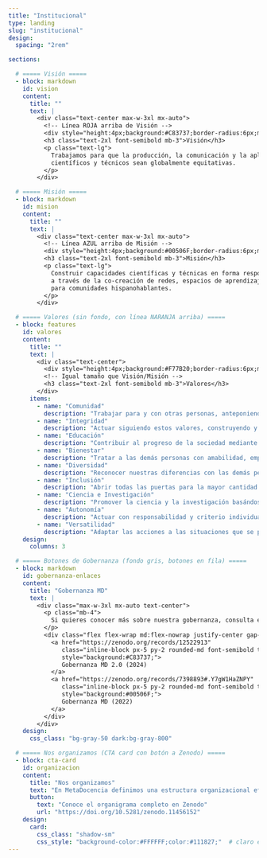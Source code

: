 ```yaml
---
title: "Institucional"
type: landing
slug: "institucional"
design:
  spacing: "2rem"

sections:

  # ===== Visión =====
  - block: markdown
    id: vision
    content:
      title: ""
      text: |
        <div class="text-center max-w-3xl mx-auto">
          <!-- Línea ROJA arriba de Visión -->
          <div style="height:4px;background:#C83737;border-radius:6px;margin:0 auto 1.5rem auto;width:120px;"></div>
          <h3 class="text-2xl font-semibold mb-3">Visión</h3>
          <p class="text-lg">
            Trabajamos para que la producción, la comunicación y la aplicación de saberes
            científicos y técnicos sean globalmente equitativas.
          </p>
        </div>

  # ===== Misión =====
  - block: markdown
    id: mision
    content:
      title: ""
      text: |
        <div class="text-center max-w-3xl mx-auto">
          <!-- Línea AZUL arriba de Misión -->
          <div style="height:4px;background:#00506F;border-radius:6px;margin:0 auto 1.5rem auto;width:120px;"></div>
          <h3 class="text-2xl font-semibold mb-3">Misión</h3>
          <p class="text-lg">
            Construir capacidades científicas y técnicas en forma responsable y con mirada local,
            a través de la co-creación de redes, espacios de aprendizaje y recursos accesibles
            para comunidades hispanohablantes.
          </p>
        </div>

  # ===== Valores (sin fondo, con línea NARANJA arriba) =====
  - block: features
    id: valores
    content:
      title: ""
      text: |
        <div class="text-center">
          <div style="height:4px;background:#F77B20;border-radius:6px;margin:0 auto 1.25rem auto;width:120px;"></div>
          <!-- Igual tamaño que Visión/Misión -->
          <h3 class="text-2xl font-semibold mb-3">Valores</h3>
        </div>
      items:
        - name: "Comunidad"
          description: "Trabajar para y con otras personas, anteponiendo los intereses colectivos por sobre los intereses individuales."
        - name: "Integridad"
          description: "Actuar siguiendo estos valores, construyendo y cuidando la confianza, mediante la apertura y la transparencia (con atención a la privacidad), rindiendo cuentas por nuestras acciones."
        - name: "Educación"
          description: "Contribuir al progreso de la sociedad mediante los aprendizajes comunitarios y personales."
        - name: "Bienestar"
          description: "Tratar a las demás personas con amabilidad, empatía y respeto, priorizando la salud mental y física, para mantener un ambiente de trabajo saludable y seguro."
        - name: "Diversidad"
          description: "Reconocer nuestras diferencias con las demás personas y darle la bienvenida respetuosa a todas las diferencias."
        - name: "Inclusión"
          description: "Abrir todas las puertas para la mayor cantidad de personas posible, mediante la accesibilidad universal y el reconocimiento por el trabajo realizado."
        - name: "Ciencia e Investigación"
          description: "Promover la ciencia y la investigación basándose en la teoría, el razonamiento, la experiencia y la evidencia resultante."
        - name: "Autonomía"
          description: "Actuar con responsabilidad y criterio individual, colectivo o regional, según corresponda en cada caso."
        - name: "Versatilidad"
          description: "Adaptar las acciones a las situaciones que se presentan."
    design:
      columns: 3

  # ===== Botones de Gobernanza (fondo gris, botones en fila) =====
  - block: markdown
    id: gobernanza-enlaces
    content:
      title: "Gobernanza MD"
      text: |
        <div class="max-w-3xl mx-auto text-center">
          <p class="mb-4">
            Si quieres conocer más sobre nuestra gobernanza, consulta estas publicaciones:
          </p>
          <div class="flex flex-wrap md:flex-nowrap justify-center gap-3">
            <a href="https://zenodo.org/records/12522913"
               class="inline-block px-5 py-2 rounded-md font-semibold text-white no-underline"
               style="background:#C83737;">
               Gobernanza MD 2.0 (2024)
            </a>
            <a href="https://zenodo.org/records/7398893#.Y7gW1HaZNPY"
               class="inline-block px-5 py-2 rounded-md font-semibold text-white no-underline"
               style="background:#00506F;">
               Gobernanza MD (2022)
            </a>
          </div>
        </div>
    design:
      css_class: "bg-gray-50 dark:bg-gray-800"

  # ===== Nos organizamos (CTA card con botón a Zenodo) =====
  - block: cta-card
    id: organizacion
    content:
      title: "Nos organizamos"
      text: "En MetaDocencia definimos una estructura organizacional eficiente y versátil para afrontar los desafíos que tenemos por delante."
      button:
        text: "Conoce el organigrama completo en Zenodo"
        url: "https://doi.org/10.5281/zenodo.11456152"
    design:
      card:
        css_class: "shadow-sm"
        css_style: "background-color:#FFFFFF;color:#111827;"  # claro en light / legible en dark por herencia
---
```

